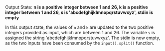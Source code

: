 Output State: **n is a positive integer between 1 and 26, k is a positive integer between 1 and 26, s is 'abcdefghijklmnopqrstuvwxyz', stdin is empty**

In this output state, the values of `n` and `k` are updated to the two positive integers provided as input, which are between 1 and 26. The variable `s` is assigned the string 'abcdefghijklmnopqrstuvwxyz'. The stdin is now empty, as the two inputs have been consumed by the `input().split()` function.